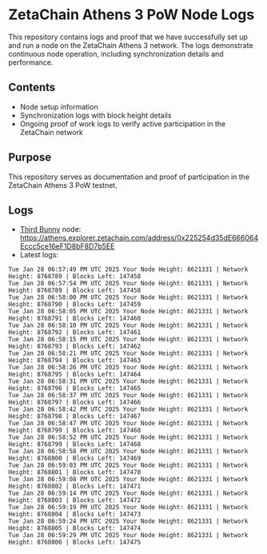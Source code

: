 # ZetaChain Athens 3 PoW Node Logs
This repository contains logs and proof that we have successfully set up and run a node on the ZetaChain Athens 3 network. The logs demonstrate continuous node operation, including synchronization details and performance.

## Contents
- Node setup information
- Synchronization logs with block height details
- Ongoing proof of work logs to verify active participation in the ZetaChain network

## Purpose
This repository serves as documentation and proof of participation in the ZetaChain Athens 3 PoW testnet.

## Logs

- [Third Bunny](https://thirdbunny.xyz/) node: https://athens.explorer.zetachain.com/address/0x225254d35dE666064Eccc5ce16eF1D8bF8D7b5EE
- Latest logs:
```
Tue Jan 28 06:57:49 PM UTC 2025 Your Node Height: 8621331 | Network Height: 8768789 | Blocks Left: 147458
Tue Jan 28 06:57:54 PM UTC 2025 Your Node Height: 8621331 | Network Height: 8768789 | Blocks Left: 147458
Tue Jan 28 06:58:00 PM UTC 2025 Your Node Height: 8621331 | Network Height: 8768790 | Blocks Left: 147459
Tue Jan 28 06:58:05 PM UTC 2025 Your Node Height: 8621331 | Network Height: 8768791 | Blocks Left: 147460
Tue Jan 28 06:58:10 PM UTC 2025 Your Node Height: 8621331 | Network Height: 8768792 | Blocks Left: 147461
Tue Jan 28 06:58:15 PM UTC 2025 Your Node Height: 8621331 | Network Height: 8768793 | Blocks Left: 147462
Tue Jan 28 06:58:21 PM UTC 2025 Your Node Height: 8621331 | Network Height: 8768794 | Blocks Left: 147463
Tue Jan 28 06:58:26 PM UTC 2025 Your Node Height: 8621331 | Network Height: 8768795 | Blocks Left: 147464
Tue Jan 28 06:58:31 PM UTC 2025 Your Node Height: 8621331 | Network Height: 8768796 | Blocks Left: 147465
Tue Jan 28 06:58:37 PM UTC 2025 Your Node Height: 8621331 | Network Height: 8768797 | Blocks Left: 147466
Tue Jan 28 06:58:42 PM UTC 2025 Your Node Height: 8621331 | Network Height: 8768798 | Blocks Left: 147467
Tue Jan 28 06:58:47 PM UTC 2025 Your Node Height: 8621331 | Network Height: 8768799 | Blocks Left: 147468
Tue Jan 28 06:58:52 PM UTC 2025 Your Node Height: 8621331 | Network Height: 8768799 | Blocks Left: 147468
Tue Jan 28 06:58:58 PM UTC 2025 Your Node Height: 8621331 | Network Height: 8768800 | Blocks Left: 147469
Tue Jan 28 06:59:03 PM UTC 2025 Your Node Height: 8621331 | Network Height: 8768801 | Blocks Left: 147470
Tue Jan 28 06:59:08 PM UTC 2025 Your Node Height: 8621331 | Network Height: 8768802 | Blocks Left: 147471
Tue Jan 28 06:59:14 PM UTC 2025 Your Node Height: 8621331 | Network Height: 8768803 | Blocks Left: 147472
Tue Jan 28 06:59:19 PM UTC 2025 Your Node Height: 8621331 | Network Height: 8768804 | Blocks Left: 147473
Tue Jan 28 06:59:24 PM UTC 2025 Your Node Height: 8621331 | Network Height: 8768805 | Blocks Left: 147474
Tue Jan 28 06:59:29 PM UTC 2025 Your Node Height: 8621331 | Network Height: 8768806 | Blocks Left: 147475
```
